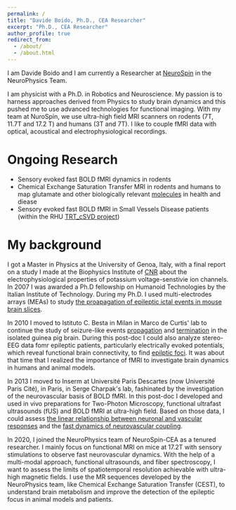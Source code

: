 ```yaml
---
permalink: /
title: "Davide Boido, Ph.D., CEA Researcher"
excerpt: "Ph.D., CEA Researcher"
author_profile: true
redirect_from: 
  - /about/
  - /about.html
---
```


I am Davide Boido and I am currently a Researcher at [NeuroSpin](https://joliot.cea.fr/drf/joliot/pages/entites_de_recherche/neurospin.aspx) in the NeuroPhysics Team. 

I am physicist with a Ph.D. in Robotics and Neuroscience. My passion is to harness approaches derived from Physics to study brain dynamics and this pushed me to use advanced technologies for functional imaging. With my team at NuroSpin, we use ultra-high field MRI scanners on rodents (7T, 11.7T and 17.2 T) and humans (3T and 7T). I like to couple fMRI data with optical, acoustical and electrophysiological recordings. 

Ongoing Research
======
 - Sensory evoked fast BOLD fMRI dynamics in rodents
 - Chemical Exchange Saturation Transfer MRI in rodents and humans to map glutamate and other biologically relevant [molecules](https://onlinelibrary.wiley.com/doi/pdfdirect/10.1002/mrm.29282) in health and diease
 - Sensory evoked fast BOLD fMRI in Small Vessels Disease patients (within the RHU [TRT_cSVD project](https://treat-svd.fr/))
  

My background
======
I got a Master in Physics at the University of Genoa, Italy, with a final report on a study I made at the Biophysics Institute of [CNR](https://www.ibf.cnr.it/) about the electrophysiological properties of potassium voltage-senstivie ion channels. In 2007 I was awarded a Ph.D fellowship on Humanoid Technologies by the Italian Institute of Technology. During my Ph.D. I used multi-electrodes arrays (MEAs) to study [the proapagation of epileptic ictal events in mouse brain slices](https://www.sciencedirect.com/science/article/pii/S0306452210011747?via%3Dihub).   

In 2010 I moved to Istituto C. Besta in Milan in Marco de Curtis' lab to continue the study of seizure-like events [propagation](https://academic.oup.com/cercor/article/24/1/163/276592) and [termination]( https://doi.org/10.1002/ana.24193) in the isolated guinea pig brain. During this post-doc I could also analyze stereo-EEG data fomr epileptic patients, particularly electrically evoked potentials, which reveal functional brain connectivity, to find [epilptic foci](https://www.ncbi.nlm.nih.gov/pmc/articles/PMC6869715/). It was about that time that I realized the importance of fMRI to investigate brain dynamics in humans and animal models.

In 2013 I moved to Inserm at Université Paris Descartes (now Université Paris Cité), in Paris, in Serge Charpak's lab, fashinated by the investigation of the neurovascular basis of BOLD fMRI. In this post-doc I developed and used in vivo preparations for Two-Photon Microscopy, functional ultrafast ultrasounds (fUS) and BOLD fMRI at ultra-high field. Based on those data, I could assess [the linear relationship between neuronal and vascular responses](https://www.nature.com/articles/s41467-019-09082-4) and the [fast dynamics of neurovascular coupling](https://www.nature.com/articles/s41467-020-16774-9).  

In 2020, I joined the NeuroPhysics team of NeuroSpin-CEA as a tenured researcher. I mainly focus on functional MRI on mice at 17.2T with sensory stimulations to observe fast neurovascular dynamics. With the help of a multi-modal approach, functional ultrasounds, and fiber spectroscopy, I want to assess the limits of spatiotemporal resolution achievable with ultra-high magnetic fields. I use the MR sequences developed by the NeuroPhysics team, like Chemical Exchange Saturation Transfer (CEST), to understand brain metabolism and improve the detection of the epileptic focus in animal models and patients.


